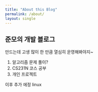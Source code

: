 ```yaml
---
title: "About this Blog"
permalink: /about/
layout: single
---
```


## 준모의 개발 블로그

만드는데 고생 많이 한 만큼
열심히 운영해봐야지~

1. 알고리즘 문제 풀이?
2. CS231N 코스 공부
3. 개인 프로젝트

이후 추가 에정
linux
